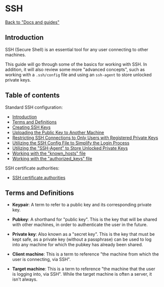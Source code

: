 SSH
===

[Back to "Docs and guides"](../../README.md)

Introduction
------------

SSH (Secure Shell) is an essential tool for any user connecting to other machines.

This guide will go through some of the basics for working with SSH. In addition, it will also review some more "advanced concepts", such as working with a `.ssh/config` file and using an `ssh-agent` to store unlocked private keys.

Table of contents
-----------------

Standard SSH configuration:
- [Introduction](#introduction)
- [Terms and Definitions](#terms-and-definitions)
- [Creating SSH Keys](create-ssh-keys.md)
- [Uploading the Public Key to Another Machine](upload-public-key-to-another-machine.md)
- [Restricting SSH Connections to Only Users with Registered Private Keys](restrict-connections-to-only-users-with-private-keys.md)
- [Utilizing the SSH Config File to Simplify the Login Process](ssh-config.md)
- [Utilizing the "SSH-Agent" to Store Unlocked Private Keys](ssh-agent.md)
- [Working with the "known_hosts" file](known-hosts.md)
- [Working with the "authorized_keys" file](authorized-keys.md)

SSH certificate authorities:
- [SSH certificate authorities](ssh-ca/README.md)

Terms and Definitions
---------------------

- **Keypair**: A term to refer to a public key and its corresponding private key.

- **Pubkey**: A shorthand for "public key". This is the key that will be shared with other machines, in order to authenticate the user in the future.

- **Private key**: Also known as a "secret key". This is the key that must be kept safe, as a private key (without a passphrase) can be used to log into any machine for which the pubkey has already been shared.

- **Client machine**: This is a term to reference "the machine from which the user is connecting, via SSH".

- **Target machine**: This is a term to reference "the machine that the user is logging into, via SSH". While the target machine is often a server, it isn't always.

